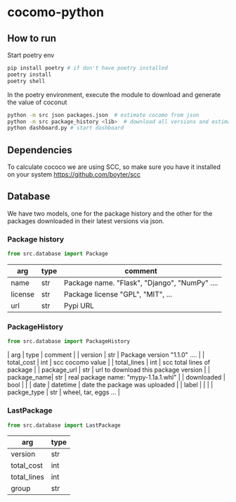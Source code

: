 # cocomo-python

## How to run

Start poetry env

```bash
pip install poetry # if don't have poetry installed
poetry install
poetry shell
```

In the poetry environment, execute the module to download and generate the value of coconut 
```bash
python -m src json packages.json  # estimate cocomo from json
python -m src package_history <lib>  # download all versions and estimate cocomo
python dashboard.py # start dashboard
```

## Dependencies
To calculate cococo we are using SCC, so make sure you have it installed on your system
https://github.com/boyter/scc

## Database

We have two models, one for the package history and the other for the packages downloaded in their latest versions via json.


### Package history
```Python
from src.database import Package
```
| arg         | type     | comment |
| ---         | ----     | ------- |
| name        | str      | Package name. "Flask", "Django", "NumPy" .... |
| license     | str      | Package license "GPL", "MIT", ...             |
| url         | str      | Pypi URL                                      |

### PackageHistory
```python
from src.database import PackageHistory
```
| arg         | type     | comment |
| version     | str      | Package version "1.1.0" ....         | 
| total_cost  | int      | scc cocomo value                     |
| total_lines | int      | scc total lines of package           |
| package_url | str      | url to download this package version | 
| package_name| str      | real package name: "mypy-1.1a.1.whl" |
| downloaded  | bool     |                                      | 
| date        | datetime | date the package was uploaded        | 
| label       |          |                                      |
| packge_type | str      | wheel, tar, eggs ...                 |

### LastPackage
```Python
from src.database import LastPackage
```
| arg         | type  |
|------       | ----- |
| version     | str   |
| total_cost  | int   |
| total_lines | int   |
| group       | str   |
